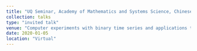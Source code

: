 ```yaml
---
title: "UQ Seminar, Academy of Mathematics and Systems Science, Chinese Academy of Sciences"
collection: talks
type: "invited talk"
venue: "Computer experiments with binary time series and applications to cell biology: modeling, emulation and calibration"
date: 2020-01-05
location: "Virtual"
---
```

